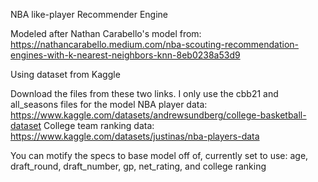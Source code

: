 NBA like-player Recommender Engine

Modeled after Nathan Carabello's model from: https://nathancarabello.medium.com/nba-scouting-recommendation-engines-with-k-nearest-neighbors-knn-8eb0238a53d9

Using dataset from Kaggle

Download the files from these two links. I only use the cbb21 and all_seasons files for the model
NBA player data: https://www.kaggle.com/datasets/andrewsundberg/college-basketball-dataset
College team ranking data: https://www.kaggle.com/datasets/justinas/nba-players-data

You can motify the specs to base model off of, currently set to use: age,	draft_round,	draft_number,	gp,	net_rating, and college ranking


